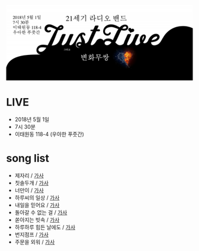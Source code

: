 ![live](2018_05_01_live.png)

# LIVE
 * 2018년 5월 1일
 * 7시 30분
 * 이태원동 118-4 (우아한 푸줏간)

# song list
 * 제자리 / [가사](lyrics/제자리.md)
 * 칫솔두개 / [가사](lyrics/칫솔두개.md)
 * 너만이 / [가사](lyrics/너만이.md)
 * 하루씨의 일상 / [가사](lyrics/하루씨의일상.md)
 * 내일을 믿어요 / [가사](lyrics/내일을믿어요.md)
 * 돌아갈 수 없는 걸 / [가사](lyrics/돌아갈수없는걸.md)
 * 쏟아지는 빗속 / [가사](lyrics/쏟아지는빗속.md)
 * 하루하루 힘든 날에도 / [가사](lyrics/하루하루힘든날에도.md)
 * 번지점프 / [가사](lyrics/번지점프.md)
 * 주문을 외워 / [가사](lyrics/주문을외워.md)
